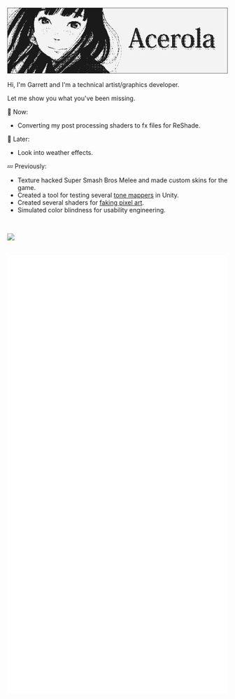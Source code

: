 ![Banner](./KoumeBanner.png)

Hi, I'm Garrett and I'm a technical artist/graphics developer. 

Let me show you what you've been missing.

💬 Now:
- Converting my post processing shaders to fx files for ReShade.

💭 Later:
- Look into weather effects.

💤 Previously:
- Texture hacked Super Smash Bros Melee and made custom skins for the game.
- Created a tool for testing several [tone mappers](https://youtu.be/wbn5ULLtkHs) in Unity.
- Created several shaders for [faking pixel art](https://youtu.be/8wOUe32Pt-E).
- Simulated color blindness for usability engineering.

</br>

![](https://komarev.com/ghpvc/?username=garrettgunnell&color=e95c7d&label=Views)


<div align="center">
	<br>
	<a href="./header.svg">
		<img src="header.svg" width="960" height="1000" alt="Click to see the source">
	</a>
	<br>
</div>